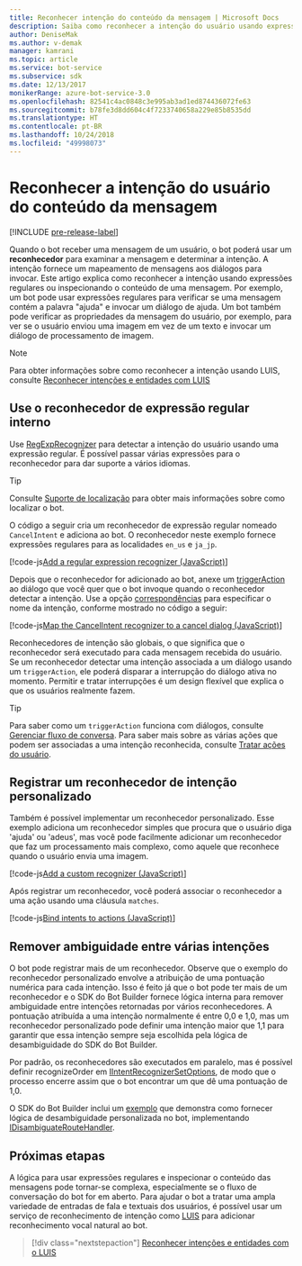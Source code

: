 ```yaml
---
title: Reconhecer intenção do conteúdo da mensagem | Microsoft Docs
description: Saiba como reconhecer a intenção do usuário usando expressões regulares ou verificando o conteúdo da mensagem.
author: DeniseMak
ms.author: v-demak
manager: kamrani
ms.topic: article
ms.service: bot-service
ms.subservice: sdk
ms.date: 12/13/2017
monikerRange: azure-bot-service-3.0
ms.openlocfilehash: 82541c4ac0848c3e995ab3ad1ed874436072fe63
ms.sourcegitcommit: b78fe3d8dd604c4f7233740658a229e85b8535dd
ms.translationtype: HT
ms.contentlocale: pt-BR
ms.lasthandoff: 10/24/2018
ms.locfileid: "49998073"
---
```

# <a name="recognize-user-intent-from-message-content"></a>Reconhecer a intenção do usuário do conteúdo da mensagem

[!INCLUDE [pre-release-label](../includes/pre-release-label-v3.md)]

Quando o bot receber uma mensagem de um usuário, o bot poderá usar um **reconhecedor** para examinar a mensagem e determinar a intenção. A intenção fornece um mapeamento de mensagens aos diálogos para invocar. Este artigo explica como reconhecer a intenção usando expressões regulares ou inspecionando o conteúdo de uma mensagem. Por exemplo, um bot pode usar expressões regulares para verificar se uma mensagem contém a palavra "ajuda" e invocar um diálogo de ajuda. Um bot também pode verificar as propriedades da mensagem do usuário, por exemplo, para ver se o usuário enviou uma imagem em vez de um texto e invocar um diálogo de processamento de imagem. 

> [!NOTE]
> Para obter informações sobre como reconhecer a intenção usando LUIS, consulte [Reconhecer intenções e entidades com LUIS](bot-builder-nodejs-recognize-intent-luis.md) 


## <a name="use-the-built-in-regular-expression-recognizer"></a>Use o reconhecedor de expressão regular interno
Use [RegExpRecognizer][RegExpRecognizer] para detectar a intenção do usuário usando uma expressão regular. É possível passar várias expressões para o reconhecedor para dar suporte a vários idiomas. 

> [!TIP]
> Consulte [Suporte de localização](bot-builder-nodejs-localization.md) para obter mais informações sobre como localizar o bot.

O código a seguir cria um reconhecedor de expressão regular nomeado `CancelIntent` e adiciona ao bot. O reconhecedor neste exemplo fornece expressões regulares para as localidades `en_us` e `ja_jp`. 

[!code-js[Add a regular expression recognizer (JavaScript)](../includes/code/node-regex-recognizer.js#addRegexRecognizer)]

Depois que o reconhecedor for adicionado ao bot, anexe um [triggerAction][triggerAction] ao diálogo que você quer que o bot invoque quando o reconhecedor detectar a intenção. Use a opção [correspondências][matches] para especificar o nome da intenção, conforme mostrado no código a seguir:

[!code-js[Map the CancelIntent recognizer to a cancel dialog (JavaScript)](../includes/code/node-regex-recognizer.js#bindCancelDialogToRegexRecognizer)]

Reconhecedores de intenção são globais, o que significa que o reconhecedor será executado para cada mensagem recebida do usuário. Se um reconhecedor detectar uma intenção associada a um diálogo usando um `triggerAction`, ele poderá disparar a interrupção do diálogo ativa no momento. Permitir e tratar interrupções é um design flexível que explica o que os usuários realmente fazem.

> [!TIP] 
> Para saber como um `triggerAction` funciona com diálogos, consulte [Gerenciar fluxo de conversa](bot-builder-nodejs-manage-conversation-flow.md). Para saber mais sobre as várias ações que podem ser associadas a uma intenção reconhecida, consulte [Tratar ações do usuário](bot-builder-nodejs-dialog-actions.md).

## <a name="register-a-custom-intent-recognizer"></a>Registrar um reconhecedor de intenção personalizado
Também é possível implementar um reconhecedor personalizado. Esse exemplo adiciona um reconhecedor simples que procura que o usuário diga 'ajuda' ou 'adeus', mas você pode facilmente adicionar um reconhecedor que faz um processamento mais complexo, como aquele que reconhece quando o usuário envia uma imagem. 


[!code-js[Add a custom recognizer (JavaScript)](../includes/code/node-howto-recognize-intent.js#addCustomRecognizer)]

Após registrar um reconhecedor, você poderá associar o reconhecedor a uma ação usando uma cláusula `matches`.

[!code-js[Bind intents to actions (JavaScript)](../includes/code/node-howto-recognize-intent.js#bindIntentsToActions)]

## <a name="disambiguate-between-multiple-intents"></a>Remover ambiguidade entre várias intenções

O bot pode registrar mais de um reconhecedor. Observe que o exemplo do reconhecedor personalizado envolve a atribuição de uma pontuação numérica para cada intenção. Isso é feito já que o bot pode ter mais de um reconhecedor e o SDK do Bot Builder fornece lógica interna para remover ambiguidade entre intenções retornadas por vários reconhecedores. A pontuação atribuída a uma intenção normalmente é entre 0,0 e 1,0, mas um reconhecedor personalizado pode definir uma intenção maior que 1,1 para garantir que essa intenção sempre seja escolhida pela lógica de desambiguidade do SDK do Bot Builder. 

Por padrão, os reconhecedores são executados em paralelo, mas é possível definir recognizeOrder em [IIntentRecognizerSetOptions][IntentRecognizerSetOptions], de modo que o processo encerre assim que o bot encontrar um que dê uma pontuação de 1,0.

O SDK do Bot Builder inclui um [exemplo][DisambiguationSample] que demonstra como fornecer lógica de desambiguidade personalizada no bot, implementando [IDisambiguateRouteHandler][IDisambiguateRouteHandler].

## <a name="next-steps"></a>Próximas etapas
A lógica para usar expressões regulares e inspecionar o conteúdo das mensagens pode tornar-se complexa, especialmente se o fluxo de conversação do bot for em aberto. Para ajudar o bot a tratar uma ampla variedade de entradas de fala e textuais dos usuários, é possível usar um serviço de reconhecimento de intenção como [LUIS][LUIS] para adicionar reconhecimento vocal natural ao bot.

> [!div class="nextstepaction"]
> [Reconhecer intenções e entidades com o LUIS](bot-builder-nodejs-recognize-intent-luis.md)


[LUIS]: https://www.luis.ai/

[triggerAction]: https://docs.botframework.com/en-us/node/builder/chat-reference/classes/_botbuilder_d_.dialog.html#triggeraction

[matches]: https://docs.botframework.com/en-us/node/builder/chat-reference/interfaces/_botbuilder_d_.itriggeractionoptions.html#matches

[node-js-bot-how-to]: bot-builder-nodejs-recognize-intent-luis.md

[LUISAzureDocs]: /azure/cognitive-services/LUIS/Home

[IMessage]: http://docs.botframework.com/en-us/node/builder/chat-reference/interfaces/_botbuilder_d_.imessage

[IntentRecognizerSetOptions]: https://docs.botframework.com/en-us/node/builder/chat-reference/interfaces/_botbuilder_d_.iintentrecognizersetoptions.html

[LuisRecognizer]: https://docs.botframework.com/en-us/node/builder/chat-reference/classes/_botbuilder_d_.luisrecognizer

[LUISSample]: https://aka.ms/v3-js-luisSample

[LUISConcepts]: https://docs.botframework.com/en-us/node/builder/guides/understanding-natural-language/

[DisambiguationSample]: https://aka.ms/v3-js-onDisambiguateRoute

[IDisambiguateRouteHandler]: https://docs.botframework.com/en-us/node/builder/chat-reference/interfaces/_botbuilder_d_.idisambiguateroutehandler.html

[RegExpRecognizer]: https://docs.botframework.com/en-us/node/builder/chat-reference/classes/_botbuilder_d_.regexprecognizer.html

[AlarmBot]: https://aka.ms/v3-js-luisSample
